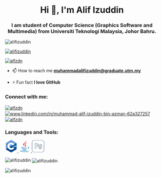 <h1 align="center">Hi 👋, I'm Alif Izuddin</h1>
<h3 align="center">I am student of Computer Science (Graphics Software and Multimedia) from Universiti Teknologi Malaysia, Johor Bahru.</h3>

<p align="left"> <img src="https://komarev.com/ghpvc/?username=alifizuddin&label=Profile%20views&color=0e75b6&style=flat" alt="alifizuddin" /> </p>

<p align="left"> <a href="https://github.com/ryo-ma/github-profile-trophy"><img src="https://github-profile-trophy.vercel.app/?username=alifizuddin" alt="alifizuddin" /></a> </p>

<p align="left"> <a href="https://twitter.com/alfzdn" target="blank"><img src="https://img.shields.io/twitter/follow/alfzdn?logo=twitter&style=for-the-badge" alt="alfzdn" /></a> </p>

- 📫 How to reach me **muhammadalifizuddin@graduate.utm.my**

- ⚡ Fun fact **I love GitHub**

<h3 align="left">Connect with me:</h3>
<p align="left">
<a href="https://twitter.com/alfzdn" target="blank"><img align="center" src="https://raw.githubusercontent.com/rahuldkjain/github-profile-readme-generator/master/src/images/icons/Social/twitter.svg" alt="alfzdn" height="30" width="40" /></a>
<a href="https://linkedin.com/in/www.linkedin.com/in/muhammad-alif-izuddin-bin-azman-62a327257" target="blank"><img align="center" src="https://raw.githubusercontent.com/rahuldkjain/github-profile-readme-generator/master/src/images/icons/Social/linked-in-alt.svg" alt="www.linkedin.com/in/muhammad-alif-izuddin-bin-azman-62a327257" height="30" width="40" /></a>
<a href="https://instagram.com/alfzdn" target="blank"><img align="center" src="https://raw.githubusercontent.com/rahuldkjain/github-profile-readme-generator/master/src/images/icons/Social/instagram.svg" alt="alfzdn" height="30" width="40" /></a>
</p>

<h3 align="left">Languages and Tools:</h3>
<p align="left"> <a href="https://www.w3schools.com/cpp/" target="_blank" rel="noreferrer"> <img src="https://raw.githubusercontent.com/devicons/devicon/master/icons/cplusplus/cplusplus-original.svg" alt="cplusplus" width="40" height="40"/> </a> <a href="https://www.java.com" target="_blank" rel="noreferrer"> <img src="https://raw.githubusercontent.com/devicons/devicon/master/icons/java/java-original.svg" alt="java" width="40" height="40"/> </a> <a href="https://www.photoshop.com/en" target="_blank" rel="noreferrer"> <img src="https://raw.githubusercontent.com/devicons/devicon/master/icons/photoshop/photoshop-line.svg" alt="photoshop" width="40" height="40"/> </a> </p>

<p><img align="left" src="https://github-readme-stats.vercel.app/api/top-langs?username=alifizuddin&show_icons=true&locale=en&layout=compact" alt="alifizuddin" /></p>

<p>&nbsp;<img align="center" src="https://github-readme-stats.vercel.app/api?username=alifizuddin&show_icons=true&locale=en" alt="alifizuddin" /></p>

<p><img align="center" src="https://github-readme-streak-stats.herokuapp.com/?user=alifizuddin&" alt="alifizuddin" /></p>
